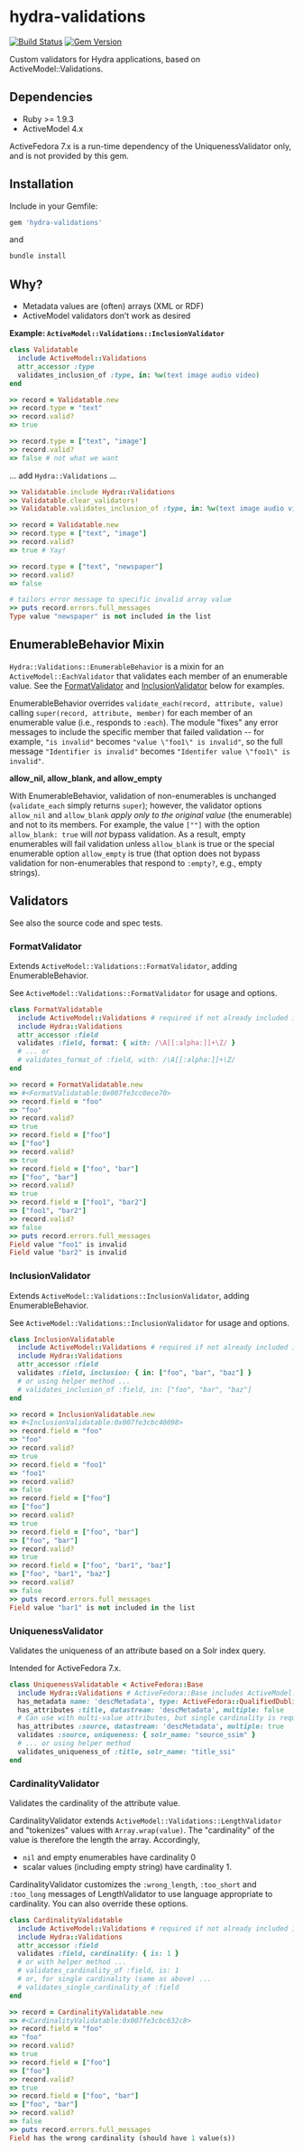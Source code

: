 hydra-validations
=======================

[![Build Status](https://travis-ci.org/projecthydra-labs/hydra-validations.svg?branch=master)](https://travis-ci.org/projecthydra-labs/hydra-validations)
[![Gem Version](https://badge.fury.io/rb/hydra-validations.svg)](http://badge.fury.io/rb/hydra-validations)

Custom validators for Hydra applications, based on ActiveModel::Validations.

## Dependencies

* Ruby >= 1.9.3
* ActiveModel 4.x

ActiveFedora 7.x is a run-time dependency of the UniquenessValidator only, and is not provided by this gem.

## Installation

Include in your Gemfile:

```ruby
gem 'hydra-validations'
```

and

```sh
bundle install
```

## Why?

- Metadata values are (often) arrays (XML or RDF)
- ActiveModel validators don’t work as desired

**Example: `ActiveModel::Validations::InclusionValidator`**

```ruby
class Validatable
  include ActiveModel::Validations
  attr_accessor :type
  validates_inclusion_of :type, in: %w(text image audio video)
end

>> record = Validatable.new
>> record.type = "text"
>> record.valid?
=> true

>> record.type = ["text", "image"]
>> record.valid?
=> false # not what we want
```

... add `Hydra::Validations` ...

```ruby
>> Validatable.include Hydra::Validations
>> Validatable.clear_validators!
>> Validatable.validates_inclusion_of :type, in: %w(text image audio video)

>> record = Validatable.new
>> record.type = ["text", "image"]
>> record.valid?
=> true # Yay!

>> record.type = ["text", "newspaper"]
>> record.valid?
=> false

# tailors error message to specific invalid array value
>> puts record.errors.full_messages
Type value "newspaper" is not included in the list
```

## EnumerableBehavior Mixin

`Hydra::Validations::EnumerableBehavior` is a mixin for an `ActiveModel::EachValidator` that validates each member of an enumerable value.  See the [FormatValidator](#formatvalidator) and [InclusionValidator](#inclusionvalidator) below for examples.

EnumerableBehavior overrides `validate_each(record, attribute, value)` calling `super(record, attribute, member)` for each member of an enumerable value (i.e., responds to `:each`).  The module "fixes" any error messages to include the specific member that failed validation -- for example, `"is invalid"` becomes `"value \"foo1\" is invalid"`, so the full message `"Identifier is invalid"` becomes `"Identifer value \"foo1\" is invalid"`.

**allow_nil, allow_blank, and allow_empty**

With EnumerableBehavior, validation of non-enumerables is unchanged (`validate_each` simply returns `super`); however, the validator options `allow_nil` and `allow_blank` *apply only to the original value* (the enumerable) and not to its members. For example, the value `[""]` with the option `allow_blank: true` will *not* bypass validation. As a result, empty enumerables will fail validation unless `allow_blank` is true or the special enumerable option `allow_empty` is true (that option does not bypass validation for non-enumerables that respond to `:empty?`, e.g., empty strings).

## Validators

See also the source code and spec tests.

### FormatValidator

Extends `ActiveModel::Validations::FormatValidator`, adding EnumerableBehavior.

See `ActiveModel::Validations::FormatValidator` for usage and options.

```ruby
class FormatValidatable
  include ActiveModel::Validations # required if not already included in class
  include Hydra::Validations
  attr_accessor :field
  validates :field, format: { with: /\A[[:alpha:]]+\Z/ }
  # ... or
  # validates_format_of :field, with: /\A[[:alpha:]]+\Z/
end

>> record = FormatValidatable.new
=> #<FormatValidatable:0x007fe3cc0ece70>
>> record.field = "foo"
=> "foo"
>> record.valid?
=> true
>> record.field = ["foo"]
=> ["foo"]
>> record.valid?
=> true
>> record.field = ["foo", "bar"]
=> ["foo", "bar"]
>> record.valid?
=> true
>> record.field = ["foo1", "bar2"]
=> ["foo1", "bar2"]
>> record.valid?
=> false
>> puts record.errors.full_messages
Field value "foo1" is invalid
Field value "bar2" is invalid
```

### InclusionValidator

Extends `ActiveModel::Validations::InclusionValidator`, adding EnumerableBehavior.

See `ActiveModel::Validations::InclusionValidator` for usage and options.

```ruby
class InclusionValidatable
  include ActiveModel::Validations # required if not already included in class
  include Hydra::Validations
  attr_accessor :field
  validates :field, inclusion: { in: ["foo", "bar", "baz"] }
  # or using helper method ...
  # validates_inclusion_of :field, in: ["foo", "bar", "baz"]
end

>> record = InclusionValidatable.new
=> #<InclusionValidatable:0x007fe3cbc40098>
>> record.field = "foo"
=> "foo"
>> record.valid?
=> true
>> record.field = "foo1"
=> "foo1"
>> record.valid?
=> false
>> record.field = ["foo"]
=> ["foo"]
>> record.valid?
=> true
>> record.field = ["foo", "bar"]
=> ["foo", "bar"]
>> record.valid?
=> true
>> record.field = ["foo", "bar1", "baz"]
=> ["foo", "bar1", "baz"]
>> record.valid?
=> false
>> puts record.errors.full_messages
Field value "bar1" is not included in the list
```

### UniquenessValidator

Validates the uniqueness of an attribute based on a Solr index query.

Intended for ActiveFedora 7.x.

```ruby
class UniquenessValidatable < ActiveFedora::Base
  include Hydra::Validations # ActiveFedora::Base includes ActiveModel::Validations
  has_metadata name: 'descMetadata', type: ActiveFedora::QualifiedDublinCoreDatastream
  has_attributes :title, datastream: 'descMetadata', multiple: false
  # Can use with multi-value attributes, but single cardinality is required.
  has_attributes :source, datastream: 'descMetadata', multiple: true
  validates :source, uniqueness: { solr_name: "source_ssim" }
  # ... or using helper method
  validates_uniqueness_of :title, solr_name: "title_ssi"
end
```

### CardinalityValidator

Validates the cardinality of the attribute value. 

CardinalityValidator extends `ActiveModel::Validations::LengthValidator` and
"tokenizes" values with `Array.wrap(value)`.  The "cardinality" of the value
is therefore the length the array. Accordingly,

- `nil` and empty enumerables have cardinality 0
- scalar values (including empty string) have cardinality 1.

CardinalityValidator customizes the `:wrong_length`, `:too_short` and `:too_long` messages
of LengthValidator to use language appropriate to cardinality. You can also override these 
options.

```ruby
class CardinalityValidatable
  include ActiveModel::Validations # required if not already included in class
  include Hydra::Validations
  attr_accessor :field
  validates :field, cardinality: { is: 1 }
  # or with helper method ...
  # validates_cardinality_of :field, is: 1
  # or, for single cardinality (same as above) ...
  # validates_single_cardinality_of :field
end

>> record = CardinalityValidatable.new
=> #<CardinalityValidatable:0x007fe3cbc632c8>
>> record.field = "foo"
=> "foo"
>> record.valid?
=> true
>> record.field = ["foo"]
=> ["foo"]
>> record.valid?
=> true
>> record.field = ["foo", "bar"]
=> ["foo", "bar"]
>> record.valid?
=> false
>> puts record.errors.full_messages
Field has the wrong cardinality (should have 1 value(s))
```
